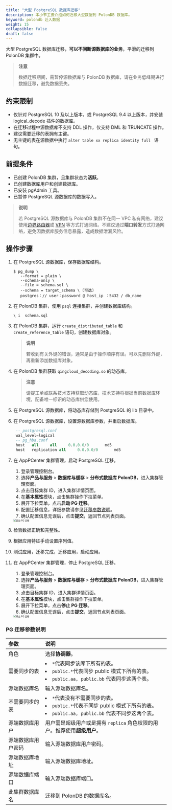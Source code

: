 ```yaml
---
title: "大型 PostgreSQL 数据库迁移"
description: 本小节主要介绍如何迁移大型数据到 PolonDB 数据库。 
keyword: polondb 迁入数据
weight: 15
collapsible: false
draft: false
---
```


大型 PostgreSQL 数据库迁移，**可以不间断源数据库的业务**，平滑的迁移到 PolonDB 集群中。

> **注意**
> 
> 数据迁移期间，需暂停源数据库与 PolonDB 数据库，请在业务低峰期进行数据迁移，避免数据丢失。

## 约束限制

- 仅针对 PostgreSQL 10 及以上版本，或 PostgreSQL 9.4 以上版本，并安装 logical_decode 插件的数据库。
- 在迁移过程中源数据库不支持 DDL 操作，仅支持 DML 和 TRUNCATE 操作。
- 建议需要迁移的表拥有主键。
- 无主键的表在源数据中执行 `alter table xx replica identity full ` 语句。

## 前提条件

- 已创建 PolonDB 集群，且集群状态为**活跃**。
- 已创建数据库用户和创建数据库。
- 已安装 pgAdmin 工具。
- 已暂停 PostgreSQL 源数据库的数据写入。
  
> **说明**
> 
> 若 PostgreSQL 源数据库与 PolonDB 集群不在同一 VPC 私有网络，建议使用[边界路由器](../../../../../network/border_router/)或 [VPN](../../../../../network/vpc/manual/vpn/) 等方式打通网络。不建议通过**端口转发**方式打通网络，避免因数据库服务信息暴露，造成数据泄漏风险。

## 操作步骤

1. 在 PostgreSQL 源数据库，保存数据库结构。

    ```shell
    $ pg_dump \ 
       --format = plain \ 
       --schema-only \ 
       --file = schema.sql \ 
       --schema = target_schema \ (可选)
       postgres：// user：password @ host_ip ：5432 / db_name
    ```

2. 在 PolonDB 集群，使用 `psql` 连接集群，并创建数据库结构。

    ```
    \ i  schema.sql
    ```

3. 在 PolonDB 集群，运行 `create_distributed_table` 和 `create_reference_table` 语句，创建数据库对象。
   
   > **说明**
   > 
   > 若收到有关外键的错误，通常是由于操作顺序有误。可以先删除外键，再重新添加数据库对象。

4. 在 PolonDB 集群获取 `qingcloud_decoding.so` 的动态库。
   
   > **注意**
   > 
   > 请提工单或联系技术支持获取动态库，技术支持将根据当前数据库环境，配备唯一标识的动态库供您使用。

5. 在 PostgreSQL 源数据库，将动态库存储到 PostgreSQL 的 lib 目录中。

6. 在 PostgreSQL 源数据库，设置源数据库参数，并重启数据库。

    ```sql
     -- postgresql.conf
     wal_level=logical
     -- pg_hba.conf
     host	all		all		0.0.0.0/0		md5
     host	replication	all		0.0.0.0/0		md5
    ```

7. 在 AppPCenter 集群管理，启动 PostgreSQL 迁移。

   1. 登录管理控制台。
   2. 选择**产品与服务** > **数据库与缓存** > **分布式数据库 PolonDB**，进入集群管理页面。
   3. 点击目标集群 ID，进入集群详情页面。
   4. 在**基本属性**模块，点击集群操作下拉菜单。
   5. 展开下拉菜单，点击**启动 PG 迁移**。
   6. 配置迁移信息，详细参数请参见[迁移参数说明](#pg-迁移参数说明)。
   7. 确认配置信息无误后，点击**提交**，返回节点列表页面。

   <img src="../../../_images/image-StartPGMigrate.png" alt="启动 PG 迁移" style="zoom:50%;" />

8.  检验数据正确和完整性。

9.  根据应用特征手动设置序列值。

10. 测试应用，迁移完成，迁移应用，启动应用。

11. 在 AppPCenter 集群管理，停止 PostgreSQL 迁移。

    1. 登录管理控制台。
    2. 选择**产品与服务** > **数据库与缓存** > **分布式数据库 PolonDB**，进入集群管理页面。
    3. 点击目标集群 ID，进入集群详情页面。
    4. 在**基本属性**模块，点击集群操作下拉菜单。
    5. 展开下拉菜单，点击**停止 PG 迁移**。
    6. 确认配置信息无误后，点击**提交**，返回节点列表页面。

    <img src="../../../_images/image-FinishPGMigrate.png" alt="停止 PG 迁移" style="zoom:50%;" />

### PG 迁移参数说明

|参数    |说明    |
|:----  |:----   |
|角色    | 选择**协调器**。|
|需要同步的表   |  <li>`*`代表同步该库下所有的表。 <li>`public.*`代表同步 public 模式下所有的表。 <li>`public.aa, public.bb` 代表同步这两个表。|
|源端数据库名   |  输入源端数据库名。|
|不需要同步的表   |   <li>`*`代表没有不需要同步的表。 <li>`public.*`代表不同步 public 模式下所有的表。 <li>`public.aa, public.bb` 代表不同步这两个表。|
|源端数据库用户   |  用户需是超级用户或是拥有 `replica` 角色权限的用户。推荐使用**超级用户**。|
|源端数据库用户密码   |  输入源端数据库用户密码。|
|源端数据库地址   |  输入源端数据库地址。|
|源端数据库端口   |  输入源端数据库端口。|
|此集群数据库名   |  迁移到 PolonDB 的数据库名。|
